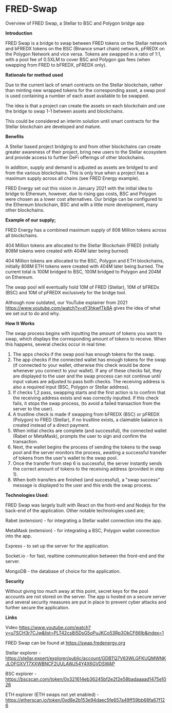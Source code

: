 # FRED-Swap
Overview of FRED Swap, a Stellar to BSC and Polygon bridge app


**Introduction**

FRED Swap is a bridge to swap between FRED tokens on the Stellar network and bFREDX tokens on the BSC (Binance smart chain) network, pFREDX on the Polygon Network and vice versa. 
Tokens are swapped in a ratio of 1:1, with a pool fee of 0.5XLM to cover BSC and Polygon gas fees (when swapping from FRED to bFREDX, pFREDX only).

**Rationale for method used**

Due to the current lack of smart contracts on the Stellar blockchain, rather than minting new wrapped tokens for the corresponding asset, a swap pool is used containing a number of each asset available to be swapped. 

The idea is that a project can create the assets on each blockchain and use the bridge to swap 1-1 between assets and blockchains. 

This could be considered an interim solution until smart contracts for the Stellar blockchain are developed and mature.

**Benefits**

A Stellar based project bridging to and from other blockchains can create greater awareness of their project, bring new users to the Stellar ecosystem and provide access to further DeFi offerings of other blockchains.

In addition, supply and demand is adjusted as assets are bridged to and from the various blockchains. This is only true when a project has a maximum supply across all chains (see FRED Energy example).

FRED Energy set out this vision in January 2021 with the initial idea to bridge to Ethereum, however, due to rising gas costs, BSC and Polygon were chosen as a lower cost alternatives. Our bridge can be configured to the Ethereum blockchain, BSC and with a little more development, many other blockchains.

**Example of our supply;**

FRED Energy has a combined maximum supply of 808 Million tokens across all blockchains. 

404 Million tokens are allocated to the Stellar Blockchain (FRED) (initially 808M tokens were created with 404M later being burned)

404 Million tokens are allocated to the BSC, Polygon and ETH blockchains, initially 808M ETH tokens were created with 404M later being burned. The current total is 100M bridged to BSC, 100M bridged to Polygon and 204M on Ethereum.

The swap pool will eventually hold 10M of FRED (Stellar), 10M of bFREDx (BSC) and 10M of pFREDX exclusively for the bridge tool.

Although now outdated, our YouTube explainer from 2021 https://www.youtube.com/watch?v=eY3hkwfTk8A gives the idea of what we set out to do and why.

**How It Works**

The swap process begins with inputting the amount of tokens you want to swap, which displays the corresponding amount of tokens to receive. When this happens, several checks occur in real time: 
1. The apps checks if the swap pool has enough tokens for the swap. 
2. The app checks if the connected wallet has enough tokens for the swap (if connected to your wallet, otherwise this check would be done whenever you connect to your wallet). If any of these checks fail, they are displayed to the user and the swap process can not continue until input values are adjusted to pass both checks. The receiving address is also a required input (BSC, Polygon or Stellar address). 
3. If checks 1,2 pass, swapping starts and the first action is to confirm that the receiving address exists and was correctly inputted. If this check fails, it stops the swap process, (to avoid a failed transaction from the server to the user).
4. A trustline check is made if swapping from bFREDX (BSC) or pFREDX (Polygon) to FRED (Stellar), if no trustline exists, a claimable balance is created instead of a direct payment.
5. When initial checks are complete (and successful), the connected wallet (Rabet or MetaMask), prompts the user to sign and confirm the transaction.
6. Next, the wallet begins the process of sending the tokens to the swap pool and the server monitors the process, awaiting a successful transfer of tokens from the user's wallet to the swap pool.
7. Once the transfer from step 6 is successful, the server instantly sends the correct amount of tokens to the receiving address (provided in step 1).
8. When both transfers are finished (and successful), a "swap success" message is displayed to the user and this ends the swap process.

**Technologies Used:**

FRED Swap was largely built with React on the front-end and Nodejs for the back-end of the application. Other notable technologies used are;

Rabet (extension) - for integrating a Stellar wallet connection into the app.

MetaMask (extension) - for integrating a BSC, Polygon wallet connection into the app.

Express - to set up the server for the application.

Socket.io - for fast, realtime communication between the front-end and the server.

MongoDB - the database of choice for the application.

**Security**

Without giving too much away at this point, secret keys for the pool accounts are not stored on the server. The app is hosted on a secure server and several security measures are put in place to prevent cyber attacks and further secure the application.

**Links**

Video https://www.youtube.com/watch?v=u7SCH3r7CJw&list=PLT42cs8i5DsG5oPuJKCo53Rp3OkCF66lb&index=1

FRED Swap can be found at https://swap.fredenergy.org

Stellar explorer - https://stellar.expert/explorer/public/account/GDBTQ7V63WLGFKUQMWNKJLOFGXVT7XXWBNCF2UULAWJ54Y4X6GVDSWAP

BSC explorer - https://bscscan.com/token/0x321614eb36245bf2e2f2e58badaaaad1475e1026

ETH explorer (ETH swaps not yet enabled) - https://etherscan.io/token/0xd8e2b153e94daec5fe657a49ff59bb68fa67f126
